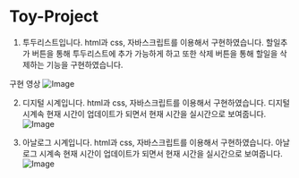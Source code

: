 # Toy-Project
1. 투두리스트입니다.
html과 css, 자바스크립트를 이용해서 구현하였습니다.
할일추가 버튼을 통해 투두리스트에 추가 가능하게 하고 또한 삭제 버튼을 통해 할일을 삭제하는 기능을 구현하였습니다.

구현 영상
![Image](https://github.com/user-attachments/assets/15110683-3723-4c3d-975b-9169bb145542)

2. 디지털 시계입니다.
html과 css, 자바스크립트를 이용해서 구현하였습니다.
디지털 시계속 현재 시간이 업데이트가 되면서 현재 시간을 실시간으로 보여줍니다.
![Image](https://github.com/user-attachments/assets/71b25f13-2742-43d2-94cf-bfef909a9810)

4. 아날로그 시계입니다.
html과 css, 자바스크립트를 이용해서 구현하였습니다.
아날로그 시계속 현재 시간이 업데이트가 되면서 현재 시간을 실시간으로 보여줍니다.
![Image](https://github.com/user-attachments/assets/e1ea9590-9ee8-43a1-a84f-698f68b8fb15)
